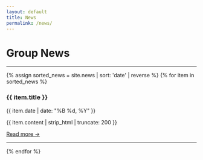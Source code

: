 ```yaml
---
layout: default
title: News
permalink: /news/
---
```


<h1>Group News</h1>
<hr class="custom-hr">

<div class="news-list">
  {% assign sorted_news = site.news | sort: 'date' | reverse %}
  {% for item in sorted_news %}
    <div class="news-item">
      <h3>{{ item.title }}</h3>
      <p class="news-date">{{ item.date | date: "%B %d, %Y" }}</p>
      <p>{{ item.content | strip_html | truncate: 200 }}</p>
      <a href="{{ item.url }}">Read more →</a>
    </div>
    <hr>
  {% endfor %}
</div>
